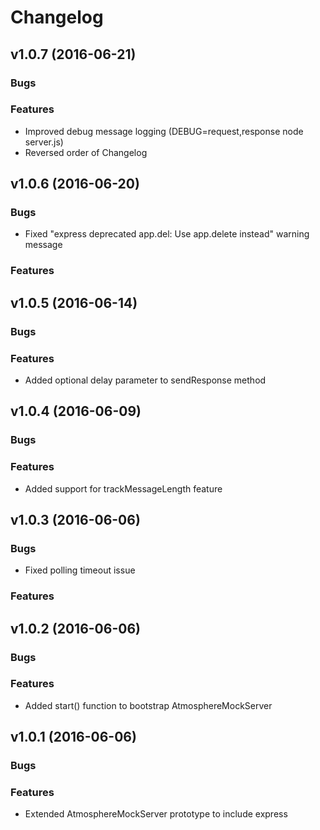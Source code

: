 # Changelog

## v1.0.7 (2016-06-21)
### Bugs
### Features
- Improved debug message logging (DEBUG=request,response node server.js)
- Reversed order of Changelog

## v1.0.6 (2016-06-20)
### Bugs
- Fixed "express deprecated app.del: Use app.delete instead" warning message
### Features

## v1.0.5 (2016-06-14)
### Bugs
### Features
- Added optional delay parameter to sendResponse method

## v1.0.4 (2016-06-09)
### Bugs
### Features
- Added support for trackMessageLength feature

## v1.0.3 (2016-06-06)
### Bugs
- Fixed polling timeout issue
### Features

## v1.0.2 (2016-06-06)
### Bugs
### Features
- Added start() function to bootstrap AtmosphereMockServer

## v1.0.1 (2016-06-06)
### Bugs
### Features
- Extended AtmosphereMockServer prototype to include express